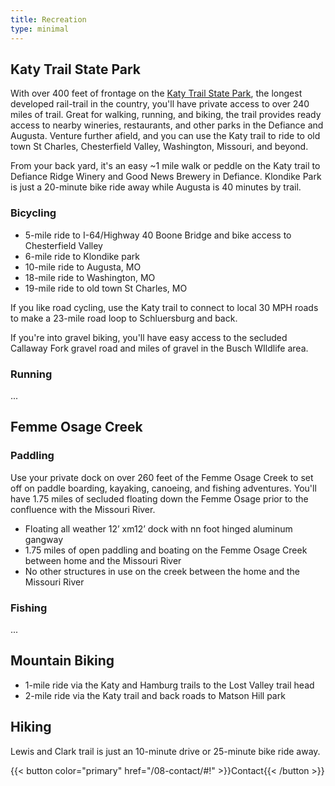 ```yaml
---
title: Recreation
type: minimal
---
```


## Katy Trail State Park 

With over 400 feet of frontage on the [Katy Trail State Park](https://mostateparks.com/park/katy-trail-state-park), the longest developed rail-trail in the country, you'll have private access to over 240 miles of trail. Great for walking, running, and biking, the trail provides ready access to nearby wineries, restaurants, and other parks in the Defiance and Augusta. Venture further afield, and you can use the Katy trail to ride to old town St Charles, Chesterfield Valley, Washington, Missouri, and beyond.

From your back yard, it's an easy ~1 mile walk or peddle on the Katy trail to Defiance Ridge Winery and Good News Brewery in Defiance. Klondike Park is just a 20-minute bike ride away while Augusta is 40 minutes by trail.

### Bicycling

* 5-mile ride to I-64/Highway 40 Boone Bridge and bike access to Chesterfield Valley
* 6-mile ride to Klondike park
* 10-mile ride to Augusta, MO
* 18-mile ride to Washington, MO
* 19-mile ride to old town St Charles, MO

If you like road cycling, use the Katy trail to connect to local 30 MPH roads to make a 23-mile road loop to Schluersburg and back.

If you're into gravel biking, you'll have easy access to the secluded Callaway Fork gravel road and miles of gravel in the Busch WIldlife area.

### Running

...

## Femme Osage Creek

### Paddling

Use your private dock on over 260 feet of the Femme Osage Creek to set off on paddle boarding, kayaking, canoeing, and fishing adventures. You'll have 1.75 miles of secluded floating down the Femme Osage prior to the confluence with the Missouri River.

* Floating all weather 12’ xm12’ dock with nn foot hinged aluminum gangway
* 1.75 miles of open paddling and boating on the Femme Osage Creek between home and the Missouri River
* No other structures in use on the creek between the home and the Missouri River

### Fishing

...

## Mountain Biking

* 1-mile ride via the Katy and Hamburg trails to the Lost Valley trail head
* 2-mile ride via the Katy trail and back roads to Matson Hill park

## Hiking

Lewis and Clark trail is just an 10-minute drive or 25-minute bike ride away.

{{< button color="primary" href="/08-contact/#!" >}}Contact{{< /button >}}